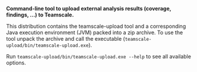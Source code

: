 **Command-line tool to upload external analysis results (coverage, findings, ...) to Teamscale.**

This distribution contains the teamscale-upload tool and a corresponding Java execution environment (JVM) packed into a zip archive.
To use the tool unpack the archive and call the executable (`teamscale-upload/bin/teamscale-upload.exe`).

Run `teamscale-upload/bin/teamscale-upload.exe --help` to see all available options.